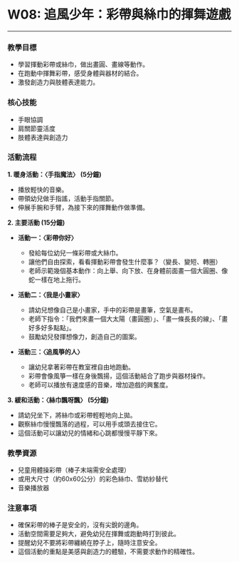 # W08: 追風少年：彩帶與絲巾的揮舞遊戲

---

### **教學目標**
*   學習揮動彩帶或絲巾，做出畫圓、畫線等動作。
*   在跑動中揮舞彩帶，感受身體與器材的結合。
*   激發創造力與肢體表達能力。

### **核心技能**
*   手眼協調
*   肩關節靈活度
*   肢體表達與創造力

### **活動流程**

**1. 暖身活動：〈手指魔法〉 (5分鐘)**
*   播放輕快的音樂。
*   帶領幼兒做手指謠，活動手指關節。
*   伸展手腕和手臂，為接下來的揮舞動作做準備。

**2. 主要活動 (15分鐘)**

*   **活動一：〈彩帶你好〉**
    *   發給每位幼兒一條彩帶或大絲巾。
    *   讓他們自由探索，看看揮動彩帶會發生什麼事？（變長、變短、轉圈）
    *   老師示範幾個基本動作：向上舉、向下放、在身體前面畫一個大圓圈、像蛇一樣在地上拖行。

*   **活動二：〈我是小畫家〉**
    *   請幼兒想像自己是小畫家，手中的彩帶是畫筆，空氣是畫布。
    *   老師下指令：「我們來畫一個大太陽（畫圓圈）」、「畫一條長長的線」、「畫好多好多點點」。
    *   鼓勵幼兒發揮想像力，創造自己的圖案。

*   **活動三：〈追風箏的人〉**
    *   讓幼兒拿著彩帶在教室裡自由地跑動。
    *   彩帶會像風箏一樣在身後飄揚，這個活動結合了跑步與器材操作。
    *   老師可以播放有速度感的音樂，增加遊戲的興奮度。

**3. 緩和活動：〈絲巾飄呀飄〉 (5分鐘)**
*   請幼兒坐下，將絲巾或彩帶輕輕地向上拋。
*   觀察絲巾慢慢飄落的過程，可以用手或頭去接住它。
*   這個活動可以讓幼兒的情緒和心跳都慢慢平靜下來。

### **教學資源**
*   兒童用體操彩帶（棒子末端需安全處理）
*   或用大尺寸（約60x60公分）的彩色絲巾、雪紡紗替代
*   音樂播放器

### **注意事項**
*   確保彩帶的棒子是安全的，沒有尖銳的邊角。
*   活動空間需要足夠大，避免幼兒在揮舞或跑動時打到彼此。
*   提醒幼兒不要將彩帶纏繞在脖子上，隨時注意安全。
*   這個活動的重點是美感與創造力的體驗，不需要求動作的精確性。